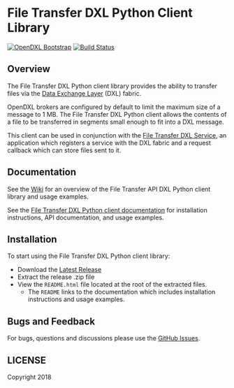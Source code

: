 # File Transfer DXL Python Client Library
[![OpenDXL Bootstrap](https://img.shields.io/badge/Built%20With-OpenDXL%20Bootstrap-blue.svg)](https://github.com/opendxl/opendxl-bootstrap-python)
[![Build Status](https://travis-ci.org/jbarlow-mcafee/opendxl-file-transfer-client-python.png?branch=master)](https://travis-ci.org/jbarlow-mcafee/opendxl-file-transfer-client-python)

## Overview

The File Transfer DXL Python client library provides the ability to transfer
files via the
[Data Exchange Layer](http://www.mcafee.com/us/solutions/data-exchange-layer.aspx)
(DXL) fabric.

OpenDXL brokers are configured by default to limit the maximum size of a message
to 1 MB. The File Transfer DXL Python client allows the contents of a file to be
transferred in segments small enough to fit into a DXL message.

This client can be used in conjunction with the
[File Transfer DXL Service](https://github.com/jbarlow-mcafee/opendxl-file-transfer-client-python),
an application which registers a service with the DXL fabric and a request
callback which can store files sent to it.

## Documentation

See the [Wiki](https://github.com/jbarlow-mcafee/opendxl-file-transfer-client-python/wiki)
for an overview of the File Transfer API DXL Python client library and usage
examples.

See the
[File Transfer DXL Python client documentation](https://jbarlow-mcafee.github.io/opendxl-file-transfer-client-python/pydoc)
for installation instructions, API documentation, and usage examples.

## Installation

To start using the File Transfer DXL Python client library:

* Download the [Latest Release](https://github.com/jbarlow-mcafee/opendxl-file-transfer-client-python/releases)
* Extract the release .zip file
* View the `README.html` file located at the root of the extracted files.
  * The `README` links to the documentation which includes installation
    instructions and usage examples.

## Bugs and Feedback

For bugs, questions and discussions please use the
[GitHub Issues](https://github.com/jbarlow-mcafee/opendxl-file-transfer-client-python/issues).

## LICENSE

Copyright 2018
